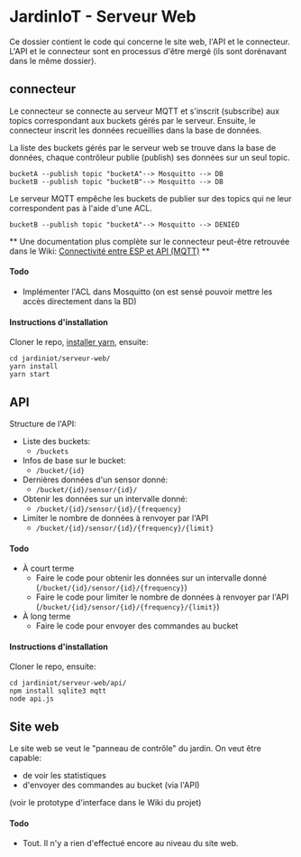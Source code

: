 JardinIoT - Serveur Web
==========

Ce dossier contient le code qui concerne le site web, l'API et le connecteur. L'API et le connecteur sont en processus d'être mergé (ils sont dorénavant dans le même dossier).

## connecteur
Le connecteur se connecte au serveur MQTT et s'inscrit (subscribe) aux topics correspondant aux buckets gérés par le serveur.  Ensuite, le connecteur inscrit les données recueillies dans la base de données.

La liste des buckets gérés par le serveur web se trouve dans la base de données, chaque contrôleur publie (publish) ses données sur un seul topic.

```
bucketA --publish topic "bucketA"--> Mosquitto --> DB
bucketB --publish topic "bucketB"--> Mosquitto --> DB
```

Le serveur MQTT empêche les buckets de publier sur des topics qui ne leur correspondent pas à l'aide d'une ACL.

```
bucketB --publish topic "bucketA"--> Mosquitto --> DENIED
```

** Une documentation plus complète sur le connecteur peut-être retrouvée dans le Wiki: [Connectivité entre ESP et API (MQTT)](https://github.com/ClubCedille/jardiniot/wiki/Connectivit%C3%A9-entre-ESP-et-API-(MQTT)) **

#### Todo
- Implémenter l'ACL dans Mosquitto (on est sensé pouvoir mettre les accès directement dans la BD)

#### Instructions d'installation
Cloner le repo, [installer yarn](https://yarnpkg.com/fr/docs/install), ensuite:
```
cd jardiniot/serveur-web/
yarn install
yarn start
```

## API
Structure de l'API:

- Liste des buckets:
	- ```/buckets```
- Infos de base sur le bucket:
	- `/bucket/{id}`
- Dernières données d'un sensor donné:
	- `/bucket/{id}/sensor/{id}/`
- Obtenir les données sur un intervalle donné:
	- `/bucket/{id}/sensor/{id}/{frequency}`
- Limiter le nombre de données à renvoyer par l'API
	- `/bucket/{id}/sensor/{id}/{frequency}/{limit}`

#### Todo
- À court terme
	- Faire le code pour obtenir les données sur un intervalle donné (`/bucket/{id}/sensor/{id}/{frequency}`)
	- Faire le code pour limiter le nombre de données à renvoyer par l'API (`/bucket/{id}/sensor/{id}/{frequency}/{limit}`)
- À long terme
	- Faire le code pour envoyer des commandes au bucket

#### Instructions d'installation
Cloner le repo, ensuite:
```
cd jardiniot/serveur-web/api/
npm install sqlite3 mqtt
node api.js
```

## Site web
Le site web se veut le "panneau de contrôle" du jardin. On veut être capable:
- de voir les statistiques
- d'envoyer des commandes au bucket (via l'API)

(voir le prototype d'interface dans le Wiki du projet)

#### Todo
- Tout. Il n'y a rien d'effectué encore au niveau du site web.
